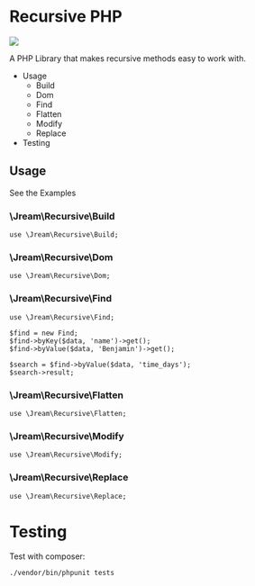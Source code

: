 # Recursive PHP
<img src="https://travis-ci.org/JREAM/php-recursion.svg?branch=master">

A PHP Library that makes recursive methods easy to work with.

- Usage
    - Build
    - Dom
    - Find
    - Flatten
    - Modify
    - Replace
- Testing

## Usage
See the Examples

### \Jream\Recursive\Build
```
use \Jream\Recursive\Build;
```

### \Jream\Recursive\Dom
```
use \Jream\Recursive\Dom;
```

### \Jream\Recursive\Find
```
use \Jream\Recursive\Find;

$find = new Find;
$find->byKey($data, 'name')->get();
$find->byValue($data, 'Benjamin')->get();

$search = $find->byValue($data, 'time_days');
$search->result;

```

### \Jream\Recursive\Flatten
```
use \Jream\Recursive\Flatten;
```

### \Jream\Recursive\Modify
```
use \Jream\Recursive\Modify;
```

### \Jream\Recursive\Replace
```
use \Jream\Recursive\Replace;
```

# Testing

Test with composer:

    ./vendor/bin/phpunit tests
